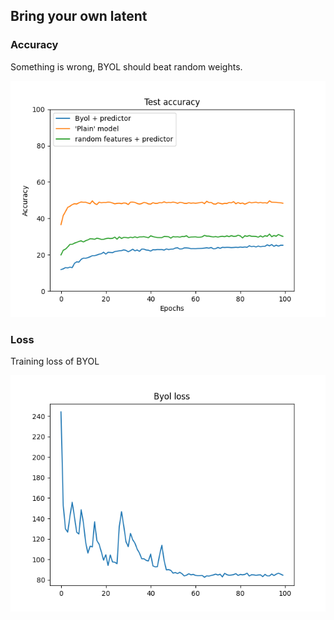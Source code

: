 ## Bring your own latent


### Accuracy
Something is wrong, BYOL should beat random weights.

![Accuracy vs other](./logs/accuracy.png)

### Loss 
Training loss of BYOL

![Loss](./logs/loss_byol.png)

